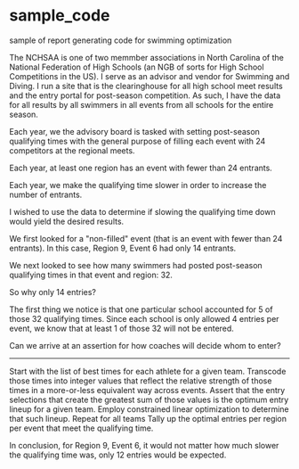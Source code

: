 # sample_code
sample of report generating code for swimming optimization

The NCHSAA is one of two memmber associations in North Carolina of the National Federation of High Schools (an NGB of sorts for High School Competitions in the US).  I serve as an advisor and vendor for Swimming and Diving.  I run a site that is the clearinghouse for all high school meet results and the entry portal for post-season competition.  As such, I have the data for all results by all swimmers in all events from all schools for the entire season.

Each year, we the advisory board is tasked with setting post-season qualifying times with the general purpose of filling each event with 24 competitors at the regional meets.

Each year, at least one region has an event with fewer than 24 entrants.

Each year, we make the qualifying time slower in order to increase the number of entrants.  

I wished to use the data to determine if slowing the qualifying time down would yield the desired results.

We first looked for a "non-filled" event (that is an event with fewer than 24 entrants).  In this case, Region 9, Event 6 had only 14 entrants.  

We next looked to see how many swimmers had posted post-season qualifying times in that event and region: 32.

So why only 14 entries?

The first thing we notice is that one particular school accounted for 5 of those 32 qualifying times.  Since each school is only allowed 4 entries per event, we know that at least 1 of those 32 will not be entered.  

Can we arrive at an assertion for how coaches will decide whom to enter?

----

Start with the list of best times for each athlete for a given team.
Transcode those times into integer values that reflect the relative strength of those times in a more-or-less equivalent way across events.
Assert that the entry selections that create the greatest sum of those values is the optimum entry lineup for a given team.
Employ constrained linear optimization to determine that such lineup.
Repeat for all teams
Tally up the optimal entries per region per event that meet the qualifying time.

In conclusion, for Region 9, Event 6, it would not matter how much slower the qualifying time was, only 12 entries would be expected.  
